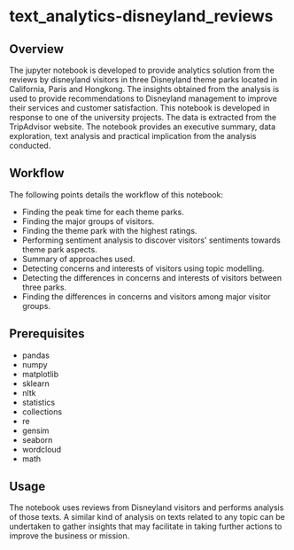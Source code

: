 # text_analytics-disneyland_reviews

## Overview

The jupyter notebook is developed to provide analytics solution from the reviews by disneyland visitors in three Disneyland theme parks located in California, Paris and Hongkong. The insights obtained from the analysis is used to provide recommendations to Disneyland management to improve their services and customer satisfaction. This notebook is developed in response to one of the university projects. The data is extracted from the TripAdvisor website. The notebook provides an executive summary, data exploration, text analysis and practical implication from the analysis conducted. 

## Workflow

The following points details the workflow of this notebook:

* Finding the peak time for each theme parks.
* Finding the major groups of visitors.
* Finding the theme park with the highest ratings.
* Performing sentiment analysis to discover visitors' sentiments towards theme park aspects.
* Summary of approaches used.
* Detecting concerns and interests of visitors using topic modelling.
* Detecting the differences in concerns and interests of visitors between three parks.
* Finding the differences in concerns and visitors among major visitor groups.

## Prerequisites
* pandas
* numpy
* matplotlib
* sklearn
* nltk
* statistics
* collections
* re
* gensim
* seaborn
* wordcloud
* math

## Usage
The notebook uses reviews from Disneyland visitors and performs analysis of those texts. A similar kind of analysis on texts related to any topic can be undertaken to gather insights that may facilitate in taking further actions to improve the business or mission.
